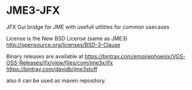 JME3-JFX
========

JFX Gui bridge for JME with usefull utilities for common usecases

License is the New BSD License (same as JME3) 
http://opensource.org/licenses/BSD-3-Clause

Binary releases are available at 
https://bintray.com/empirephoenix/VGS-OSS-Releases/jfx/view/files/com/jme3x/jfx
https://bintray.com/davidb/jme3stuff

also it can be used as maven repository.

